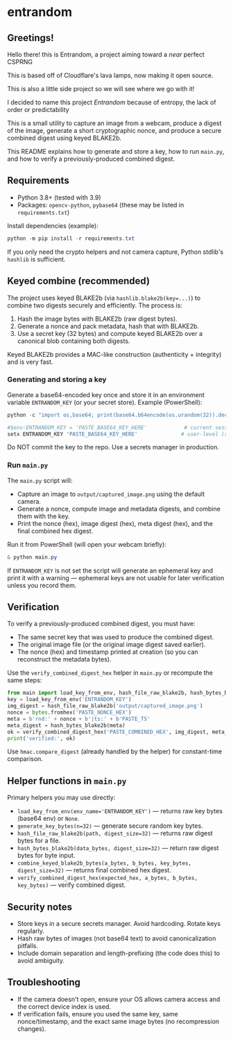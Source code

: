 # entrandom
## Greetings!
Hello there! this is Entrandom, a project aiming toward a *near* perfect CSPRNG

This is based off of Cloudflare's lava lamps, now making it open source.

This is also a little side project so we will see where we go with it!

I decided to name this project *Entrandom* because of entropy, the lack of order or predictability

This is a small utility to capture an image from a webcam, produce a digest of the image, generate a short cryptographic nonce, and produce a secure combined digest using keyed BLAKE2b.

This README explains how to generate and store a key, how to run `main.py`, and how to verify a previously-produced combined digest.

## Requirements

- Python 3.8+ (tested with 3.9)
- Packages: `opencv-python`, `pybase64` (these may be listed in `requirements.txt`)

Install dependencies (example):

```powershell
python -m pip install -r requirements.txt
```

If you only need the crypto helpers and not camera capture, Python stdlib's `hashlib` is sufficient.

## Keyed combine (recommended)

The project uses keyed BLAKE2b (via `hashlib.blake2b(key=...)`) to combine two digests securely and efficiently. The process is:

1. Hash the image bytes with BLAKE2b (raw digest bytes).
2. Generate a nonce and pack metadata, hash that with BLAKE2b.
3. Use a secret key (32 bytes) and compute keyed BLAKE2b over a canonical blob containing both digests.

Keyed BLAKE2b provides a MAC-like construction (authenticity + integrity) and is very fast.

### Generating and storing a key

Generate a base64-encoded key once and store it in an environment variable `ENTRANDOM_KEY` (or your secret store). Example (PowerShell):

```powershell
python -c "import os,base64; print(base64.b64encode(os.urandom(32)).decode())"

#$env:ENTRANDOM_KEY = 'PASTE_BASE64_KEY_HERE'            # current session
setx ENTRANDOM_KEY 'PASTE_BASE64_KEY_HERE'              # user-level (restart session)
```

Do NOT commit the key to the repo. Use a secrets manager in production.

### Run `main.py`

The `main.py` script will:

- Capture an image to `output/captured_image.png` using the default camera.
- Generate a nonce, compute image and metadata digests, and combine them with the key.
- Print the nonce (hex), image digest (hex), meta digest (hex), and the final combined hex digest.

Run it from PowerShell (will open your webcam briefly):

```powershell
& python main.py
```

If `ENTRANDOM_KEY` is not set the script will generate an ephemeral key and print it with a warning — ephemeral keys are not usable for later verification unless you record them.

## Verification

To verify a previously-produced combined digest, you must have:

- The same secret key that was used to produce the combined digest.
- The original image file (or the original image digest saved earlier).
- The nonce (hex) and timestamp printed at creation (so you can reconstruct the metadata bytes).

Use the `verify_combined_digest_hex` helper in `main.py` or recompute the same steps:

```python
from main import load_key_from_env, hash_file_raw_blake2b, hash_bytes_blake2b, verify_combined_digest_hex
key = load_key_from_env('ENTRANDOM_KEY')
img_digest = hash_file_raw_blake2b('output/captured_image.png')
nonce = bytes.fromhex('PASTE_NONCE_HEX')
meta = b'rnd:' + nonce + b'|ts:' + b'PASTE_TS'
meta_digest = hash_bytes_blake2b(meta)
ok = verify_combined_digest_hex('PASTE_COMBINED_HEX', img_digest, meta_digest, key)
print('verified:', ok)
```

Use `hmac.compare_digest` (already handled by the helper) for constant-time comparison.

## Helper functions in `main.py`

Primary helpers you may use directly:

- `load_key_from_env(env_name='ENTRANDOM_KEY')` — returns raw key bytes (base64 env) or `None`.
- `generate_key_bytes(n=32)` — generate secure random key bytes.
- `hash_file_raw_blake2b(path, digest_size=32)` — returns raw digest bytes for a file.
- `hash_bytes_blake2b(data_bytes, digest_size=32)` — return raw digest bytes for byte input.
- `combine_keyed_blake2b_bytes(a_bytes, b_bytes, key_bytes, digest_size=32)` — returns final combined hex digest.
- `verify_combined_digest_hex(expected_hex, a_bytes, b_bytes, key_bytes)` — verify combined digest.

## Security notes

- Store keys in a secure secrets manager. Avoid hardcoding. Rotate keys regularly.
- Hash raw bytes of images (not base64 text) to avoid canonicalization pitfalls.
- Include domain separation and length-prefixing (the code does this) to avoid ambiguity.

## Troubleshooting

- If the camera doesn't open, ensure your OS allows camera access and the correct device index is used.
- If verification fails, ensure you used the same key, same nonce/timestamp, and the exact same image bytes (no recompression changes).
